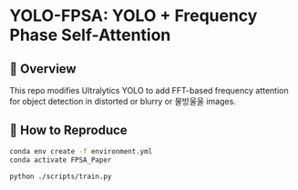 # YOLO-FPSA: YOLO + Frequency Phase Self-Attention

## 📌 Overview
This repo modifies Ultralytics YOLO to add FFT-based frequency attention for object detection in distorted or blurry or 물방울울 images.

## 🧪 How to Reproduce

```bash
conda env create -f environment.yml
conda activate FPSA_Paper

python ./scripts/train.py